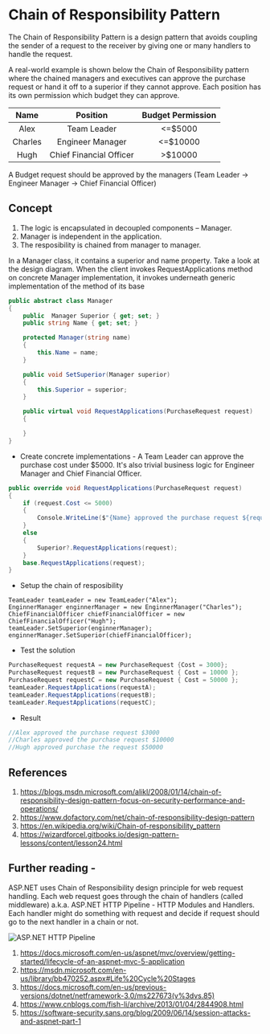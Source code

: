 # Chain of Responsibility Pattern

The Chain of Responsibility Pattern is a design pattern that avoids coupling the sender of a request to the receiver by giving one or many handlers to handle the request.

A real-world example is shown below the Chain of Responsibility pattern where the chained managers and executives can approve the purchase request or hand it off to a superior if they cannot approve. Each position has its own permission which budget they can approve.

|Name	  |Position					| Budget Permission|
|:-------:|:------------------------:|:--------:|
|Alex|Team Leader				| <=$5000|
|Charles|Engineer Manager		|<=$10000|
|Hugh|Chief Financial Officer	|>$10000|

A Budget request should be approved by the managers (Team Leader -> Engineer Manager -> Chief Financial Officer)

## Concept

 1. The logic is encapsulated in decoupled components – Manager.
 2. Manager is independent in the application.
 3. The resposibility is chained from manager to manager.

In a Manager class, it contains a superior and name property. Take a look at the design diagram. When the client invokes RequestApplications method on concrete Manager implementation, it invokes underneath generic implementation of the method of its base
```csharp
public abstract class Manager
{
    public  Manager Superior { get; set; }
    public string Name { get; set; }

    protected Manager(string name)
    {
        this.Name = name;
    }

    public void SetSuperior(Manager superior)
    {
        this.Superior = superior;
    }

    public virtual void RequestApplications(PurchaseRequest request)
    {

    }
}
```

* Create concrete implementations - A Team Leader can approve the purchase cost under $5000. It's also trivial business logic for Engineer Manager and Chief Financial Officer. 
```csharp
public override void RequestApplications(PurchaseRequest request)
{
	if (request.Cost <= 5000)
	{
		Console.WriteLine($"{Name} approved the purchase request ${request.Cost}");
	}
	else
	{
		Superior?.RequestApplications(request);
	}
	base.RequestApplications(request);
}
```
* Setup the chain of resposibility
```chsharp
TeamLeader teamLeader = new TeamLeader("Alex");
EnginnerManager enginnerManager = new EnginnerManager("Charles");
ChiefFinancialOfficer chiefFinancialOfficer = new ChiefFinancialOfficer("Hugh");
teamLeader.SetSuperior(enginnerManager);
enginnerManager.SetSuperior(chiefFinancialOfficer);
```
			
* Test the solution
```csharp
PurchaseRequest requestA = new PurchaseRequest {Cost = 3000};
PurchaseRequest requestB = new PurchaseRequest { Cost = 10000 };
PurchaseRequest requestC = new PurchaseRequest { Cost = 50000 };
teamLeader.RequestApplications(requestA);
teamLeader.RequestApplications(requestB);
teamLeader.RequestApplications(requestC);
```
* Result
```csharp
//Alex approved the purchase request $3000
//Charles approved the purchase request $10000
//Hugh approved purchase the request $50000
```

## References
1. https://blogs.msdn.microsoft.com/alikl/2008/01/14/chain-of-responsibility-design-pattern-focus-on-security-performance-and-operations/
2. https://www.dofactory.com/net/chain-of-responsibility-design-pattern
3. https://en.wikipedia.org/wiki/Chain-of-responsibility_pattern
4. https://wizardforcel.gitbooks.io/design-pattern-lessons/content/lesson24.html

## Further reading - 

ASP.NET uses Chain of Responsibility design principle for web request handling. Each web request goes through the chain of handlers (called middleware) a.k.a. ASP.NET HTTP Pipeline - HTTP Modules and Handlers. Each handler might do something with request and decide if request should go to the next handler in a chain or not.

![ASP.NET HTTP Pipeline](https://blogs.sans.org/appsecstreetfighter/files/2009/06/httpmodule.jpg)

1. https://docs.microsoft.com/en-us/aspnet/mvc/overview/getting-started/lifecycle-of-an-aspnet-mvc-5-application
2. https://msdn.microsoft.com/en-us/library/bb470252.aspx#Life%20Cycle%20Stages
3. https://docs.microsoft.com/en-us/previous-versions/dotnet/netframework-3.0/ms227673(v%3dvs.85)
4. https://www.cnblogs.com/fish-li/archive/2013/01/04/2844908.html
5. https://software-security.sans.org/blog/2009/06/14/session-attacks-and-aspnet-part-1
